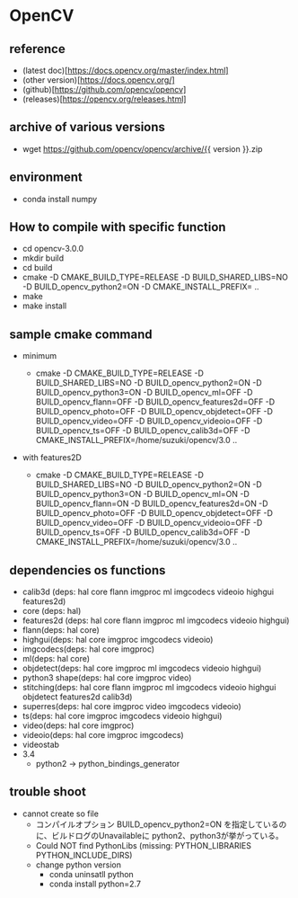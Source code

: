 # OpenCV

## reference

* (latest doc)[https://docs.opencv.org/master/index.html]
* (other version)[https://docs.opencv.org/]
* (github)[https://github.com/opencv/opencv]
* (releases)[https://opencv.org/releases.html]


## archive of various versions
* wget https://github.com/opencv/opencv/archive/{{ version }}.zip

## environment
* conda install numpy

## How to compile with specific function

* cd opencv-3.0.0
* mkdir build
* cd build
* cmake -D CMAKE_BUILD_TYPE=RELEASE -D BUILD_SHARED_LIBS=NO -D BUILD_opencv_python2=ON -D CMAKE_INSTALL_PREFIX=<PATH OF RELEASE> ..
* make
* make install

## sample cmake command

* minimum
	* cmake -D CMAKE_BUILD_TYPE=RELEASE -D BUILD_SHARED_LIBS=NO -D BUILD_opencv_python2=ON -D BUILD_opencv_python3=ON -D BUILD_opencv_ml=OFF -D BUILD_opencv_flann=OFF -D BUILD_opencv_features2d=OFF -D BUILD_opencv_photo=OFF -D BUILD_opencv_objdetect=OFF -D BUILD_opencv_video=OFF -D BUILD_opencv_videoio=OFF -D BUILD_opencv_ts=OFF -D BUILD_opencv_calib3d=OFF -D CMAKE_INSTALL_PREFIX=/home/suzuki/opencv/3.0 ..

* with features2D
	* cmake -D CMAKE_BUILD_TYPE=RELEASE -D BUILD_SHARED_LIBS=NO -D BUILD_opencv_python2=ON -D BUILD_opencv_python3=ON -D BUILD_opencv_ml=ON -D BUILD_opencv_flann=ON -D BUILD_opencv_features2d=ON -D BUILD_opencv_photo=OFF -D BUILD_opencv_objdetect=OFF -D BUILD_opencv_video=OFF -D BUILD_opencv_videoio=OFF -D BUILD_opencv_ts=OFF -D BUILD_opencv_calib3d=OFF -D CMAKE_INSTALL_PREFIX=/home/suzuki/opencv/3.0 ..


## dependencies os functions

* calib3d (deps: hal core flann imgproc ml imgcodecs videoio highgui features2d)
* core (deps: hal)
* features2d (deps: hal core flann imgproc ml imgcodecs videoio highgui)
* flann(deps: hal core)
* highgui(deps: hal core imgproc imgcodecs videoio)
* imgcodecs(deps: hal core imgproc)
* ml(deps: hal core)
* objdetect(deps: hal core imgproc ml imgcodecs videoio highgui)
* python3 shape(deps: hal core imgproc video)
* stitching(deps: hal core flann imgproc ml imgcodecs videoio highgui objdetect features2d calib3d)
* superres(deps: hal core imgproc video imgcodecs videoio)
* ts(deps: hal core imgproc imgcodecs videoio highgui)
* video(deps: hal core imgproc)
* videoio(deps: hal core imgproc imgcodecs)
* videostab
* 3.4
	* python2 -> python_bindings_generator

## trouble shoot

* cannot create so file
	* コンパイルオプション BUILD_opencv_python2=ON を指定しているのに、ビルドログのUnavailableに python2、python3が挙がっている。
	* Could NOT find PythonLibs (missing:  PYTHON_LIBRARIES PYTHON_INCLUDE_DIRS) 
	* change python version
		* conda uninsatll python
		* conda install python=2.7


